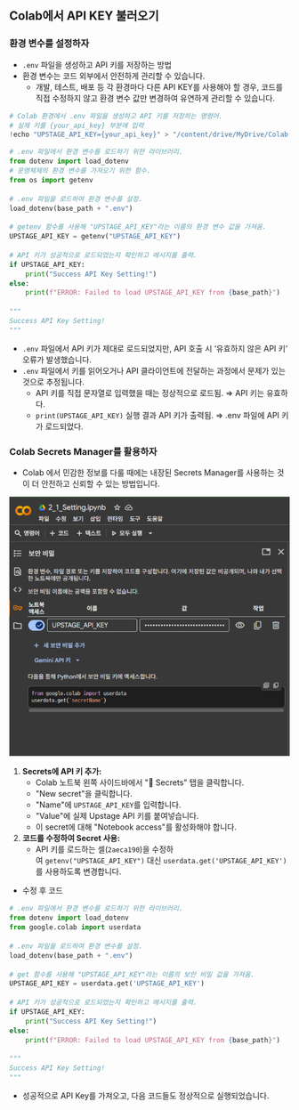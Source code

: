 ## Colab에서 API KEY 불러오기

### 환경 변수를 설정하자

- `.env` 파일을 생성하고 API 키를 저장하는 방법
- 환경 변수는 코드 외부에서 안전하게 관리할 수 있습니다.
    - 개발, 테스트, 배포 등 각 환경마다 다른 API KEY를 사용해야 할 경우, 코드를 직접 수정하지 않고 환경 변수 값만 변경하여 유연하게 관리할 수 있습니다.

```python
# Colab 환경에서 .env 파일을 생성하고 API 키를 저장하는 명령어.
# 실제 키를 {your_api_key} 부분에 입력
!echo "UPSTAGE_API_KEY={your_api_key}" > "/content/drive/MyDrive/Colab Notebooks/AI/08_data_argument/.env"
```

```python
# .env 파일에서 환경 변수를 로드하기 위한 라이브러리.
from dotenv import load_dotenv
# 운영체제의 환경 변수를 가져오기 위한 함수.
from os import getenv

# .env 파일을 로드하여 환경 변수를 설정.
load_dotenv(base_path + ".env")

# getenv 함수를 사용해 "UPSTAGE_API_KEY"라는 이름의 환경 변수 값을 가져옴.
UPSTAGE_API_KEY = getenv("UPSTAGE_API_KEY")

# API 키가 성공적으로 로드되었는지 확인하고 메시지를 출력.
if UPSTAGE_API_KEY:
    print("Success API Key Setting!")
else:
    print(f"ERROR: Failed to load UPSTAGE_API_KEY from {base_path}")

"""
Success API Key Setting!
"""
```

- `.env` 파일에서 API 키가 제대로 로드되었지만, API 호출 시 ‘유효하지 않은 API 키’ 오류가 발생했습니다.
- `.env` 파일에서 키를 읽어오거나 API 클라이언트에 전달하는 과정에서 문제가 있는 것으로 추정됩니다.
    - API 키를 직접 문자열로 입력했을 때는 정상적으로 로드됨. ⇒ API 키는 유효하다.
    - `print(UPSTAGE_API_KEY)` 실행 결과 API 키가 출력됨. ⇒ .env 파일에 API 키가 로드되었다.

### Colab Secrets Manager를 활용하자

- Colab 에서 민감한 정보를 다룰 때에는 내장된 Secrets Manager를 사용하는 것이 더 안전하고 신뢰할 수 있는 방법입니다.

![Secrets 탭](../images/api-key_1.png)

1. **Secrets에 API 키 추가:**
    - Colab 노트북 왼쪽 사이드바에서 "🔑 Secrets" 탭을 클릭합니다.
    - "New secret"을 클릭합니다.
    - "Name"에 `UPSTAGE_API_KEY`를 입력합니다.
    - "Value"에 실제 Upstage API 키를 붙여넣습니다.
    - 이 secret에 대해 "Notebook access"를 활성화해야 합니다.
2. **코드를 수정하여 Secret 사용:**
    - API 키를 로드하는 셀(`2aeca190`)을 수정하여 `getenv("UPSTAGE_API_KEY")` 대신 `userdata.get('UPSTAGE_API_KEY')`를 사용하도록 변경합니다.

- 수정 후 코드

```python
# .env 파일에서 환경 변수를 로드하기 위한 라이브러리.
from dotenv import load_dotenv
from google.colab import userdata

# .env 파일을 로드하여 환경 변수를 설정.
load_dotenv(base_path + ".env")

# get 함수를 사용해 "UPSTAGE_API_KEY"라는 이름의 보안 비밀 값을 가져옴.
UPSTAGE_API_KEY = userdata.get('UPSTAGE_API_KEY')

# API 키가 성공적으로 로드되었는지 확인하고 메시지를 출력.
if UPSTAGE_API_KEY:
    print("Success API Key Setting!")
else:
    print(f"ERROR: Failed to load UPSTAGE_API_KEY from {base_path}")

"""
Success API Key Setting!
"""
```

- 성공적으로 API Key를 가져오고, 다음 코드들도 정상적으로 실행되었습니다.